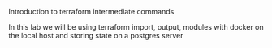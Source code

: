 Introduction to terraform intermediate commands

In this lab we will be using  terraform import, output, modules with docker on the local host and storing state on a postgres server


